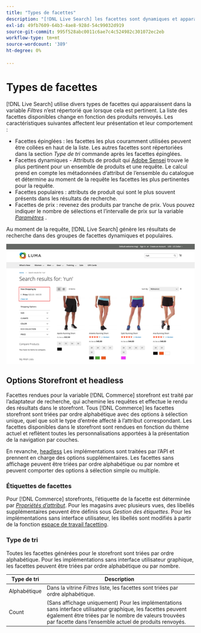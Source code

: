 ```yaml
---
title: "Types de facettes"
description: "[!DNL Live Search] les facettes sont dynamiques et apparaissent dans la liste Filtres lorsque cela est pertinent."
exl-id: 49fb7609-64b3-4ae8-928d-54c99032d919
source-git-commit: 995f528abc0011c6ae7c4c524982c301072ec2eb
workflow-type: tm+mt
source-wordcount: '389'
ht-degree: 0%

---
```


# Types de facettes

[!DNL Live Search] utilise divers types de facettes qui apparaissent dans la variable *Filtres* n’est répertorié que lorsque cela est pertinent. La liste des facettes disponibles change en fonction des produits renvoyés. Les caractéristiques suivantes affectent leur présentation et leur comportement :

* Facettes épinglées : les facettes les plus couramment utilisées peuvent être collées en haut de la liste. Les autres facettes sont répertoriées dans la section *Type de tri* commande après les facettes épinglées.
* Facettes dynamiques - Attributs de produit qui [Adobe Sensei](https://www.adobe.com/sensei.html) trouve le plus pertinent pour un ensemble de produits et une requête. Le calcul prend en compte les métadonnées d’attribut de l’ensemble du catalogue et détermine au moment de la requête les facettes les plus pertinentes pour la requête.
* Facettes populaires : attributs de produit qui sont le plus souvent présents dans les résultats de recherche.
* Facettes de prix : revenez des produits par tranche de prix. Vous pouvez indiquer le nombre de sélections et l’intervalle de prix sur la variable [*Paramètres*](settings.md) .

Au moment de la requête, [!DNL Live Search] génère les résultats de recherche dans des groupes de facettes dynamiques et populaires.

![Facettes - Prix](assets/storefront-search-results-run-price.png)

## Options Storefront et headless

Facettes rendues pour la variable [!DNL Commerce] storefront est traité par l’adaptateur de recherche, qui achemine les requêtes et effectue le rendu des résultats dans le storefront. Tous [!DNL Commerce] les facettes storefront sont triées par ordre alphabétique avec des options à sélection unique, quel que soit le type d’entrée affecté à l’attribut correspondant. Les facettes disponibles dans le storefront sont rendues en fonction du thème actuel et reflètent toutes les personnalisations apportées à la présentation de la navigation par couches.

En revanche, [headless](https://developer.adobe.com/commerce/php/architecture/technical-vision/web-api/) Les implémentations sont traitées par l’API et prennent en charge des options supplémentaires. Les facettes sans affichage peuvent être triées par ordre alphabétique ou par nombre et peuvent comporter des options à sélection simple ou multiple.

### Étiquettes de facettes

Pour [!DNL Commerce] storefronts, l’étiquette de la facette est déterminée par [*Propriétés d’attribut*](https://experienceleague.adobe.com/docs/commerce-admin/catalog/product-attributes/create/attribute-product-create.html). Pour les magasins avec plusieurs vues, des libellés supplémentaires peuvent être définis sous *Gestion des étiquettes*. Pour les implémentations sans interface utilisateur, les libellés sont modifiés à partir de la fonction [espace de travail facetting](faceting-workspace.md).

### Type de tri

Toutes les facettes générées pour le storefront sont triées par ordre alphabétique. Pour les implémentations sans interface utilisateur graphique, les facettes peuvent être triées par ordre alphabétique ou par nombre.

| Type de tri | Description |
|--- |--- |
| Alphabétique | Dans la vitrine *Filtres* liste, les facettes sont triées par ordre alphabétique. |
| Count | (Sans affichage uniquement) Pour les implémentations sans interface utilisateur graphique, les facettes peuvent également être triées par le nombre de valeurs trouvées par facette dans l’ensemble actuel de produits renvoyés. |
